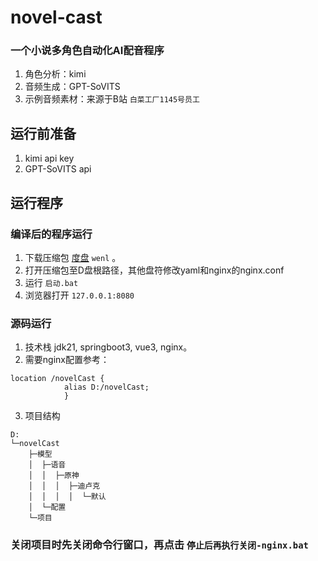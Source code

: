 # novel-cast
### 一个小说多角色自动化AI配音程序
1. 角色分析：kimi
2. 音频生成：GPT-SoVITS
3. 示例音频素材：来源于B站 `白菜工厂1145号员工`

## 运行前准备
1. kimi api key
2. GPT-SoVITS api

## 运行程序
### 编译后的程序运行
1. 下载压缩包 [度盘](https://pan.baidu.com/s/156fl5D0l7Z5Utq0f9YfDvg )  `wenl` 。
2. 打开压缩包至D盘根路径，其他盘符修改yaml和nginx的nginx.conf
3. 运行 `启动.bat`
4. 浏览器打开 `127.0.0.1:8080`


### 源码运行
1. 技术栈 
jdk21, springboot3, vue3, nginx。
2. 需要nginx配置参考：
```
location /novelCast {
			alias D:/novelCast;
			}
```
3. 项目结构
```
D:
└─novelCast
    ├─模型
    │  ├─语音
    │  │  ├─原神
    │  │  │  ├─迪卢克
    │  │  │  │  └─默认
    │  └─配置
    └─项目

```


### 关闭项目时先关闭命令行窗口，再点击 `停止后再执行关闭-nginx.bat`